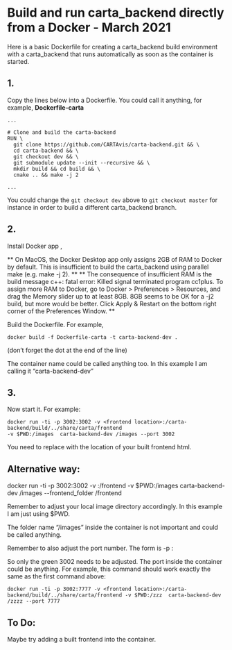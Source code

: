 # Build and run carta_backend directly from a Docker - March 2021

Here is a basic Dockerfile for creating a carta_backend build environment with a carta_backend that runs automatically as soon as the container is started.

## 1.

Copy the lines below into a Dockerfile. You could call it anything, for example, **Dockerfile-carta**


```
...

# Clone and build the carta-backend
RUN \
  git clone https://github.com/CARTAvis/carta-backend.git && \
  cd carta-backend && \
  git checkout dev && \
  git submodule update --init --recursive && \
  mkdir build && cd build && \
  cmake .. && make -j 2

...
```


You could change the `git checkout dev` above to `git checkout master` for instance in order to build a different carta_backend branch.



## 2.

Install Docker app ,

** On MacOS, the Docker Desktop app only assigns 2GB of RAM to Docker by default. This is insufficient to build the carta_backend using parallel make (e.g. make -j 2). **
** The consequence of insufficient RAM is the build message c++: fatal error: Killed signal terminated program cc1plus.
To assign more RAM to Docker, go to Docker > Preferences > Resources, and drag the Memory slider up to at least 8GB. 8GB seems to be OK for a -j2 build, but more would be better. Click Apply & Restart on the bottom right corner of the Preferences Window. **

Build the Dockerfile. For example,


```
docker build -f Dockerfile-carta -t carta-backend-dev .
```


(don’t forget the dot at the end of the line)

The container name could be called anything too. In this example I am calling it “carta-backend-dev”



## 3. 

Now start it. For example:


```
docker run -ti -p 3002:3002 -v <frontend location>:/carta-backend/build/../share/carta/frontend
-v $PWD:/images  carta-backend-dev /images --port 3002
```


You need to replace <frontend location> with the location of your built frontend html.



## Alternative way:

docker run -ti -p 3002:3002 -v <frontend location>:/frontend -v $PWD:/images carta-backend-dev /images --frontend_folder /frontend

Remember to adjust your local image directory accordingly. In this example I am just using $PWD. 

The folder name “/images” inside the container is not important and could be called anything.

Remember to also adjust the port number. The form is -p <host port>:<container port>

So only the green 3002 needs to be adjusted. The port inside the container could be anything. For example, this command should work exactly the same as the first command above:


```
docker run -ti -p 3002:7777 -v <frontend location>:/carta-backend/build/../share/carta/frontend -v $PWD:/zzz  carta-backend-dev /zzzz --port 7777
```




## To Do:

Maybe try adding a built frontend into the container.
